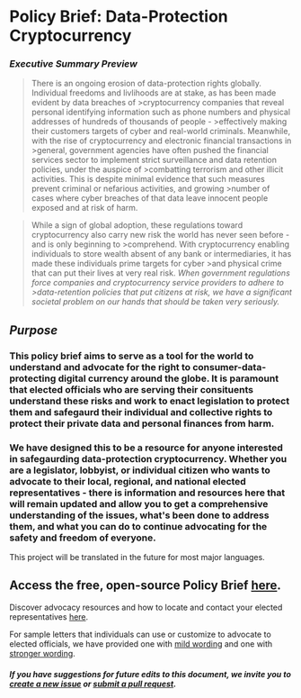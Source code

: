 # Policy Brief: Data-Protection Cryptocurrency 


### _Executive Summary_ *Preview*
>There is an ongoing erosion of data-protection rights globally. Individual freedoms and livlihoods are at stake, as has been made evident by data breaches of >cryptocurrency companies that reveal personal identifying information such as phone numbers and physical addresses of hundreds of thousands of people - >effectively making their customers targets of cyber and real-world criminals. Meanwhile, with the rise of cryptocurrency and electronic financial transactions in >general, government agencies have often pushed the financial services sector to implement strict surveillance and data retention policies, under the auspice of >combatting terrorism and other illicit activities. This is despite minimal evidence that such measures prevent criminal or nefarious activities, and growing >number of cases where cyber breaches of that data leave innocent people exposed and at risk of harm. 

>While a sign of global adoption, these regulations toward cryptocurrency also carry new risk the world has never seen before - and is only beginning to >comprehend. With cryptocurrency enabling individuals to store wealth absent of any bank or intermediaries, it has made these individuals prime targets for cyber >and physical crime that can put their lives at very real risk. *When government regulations force companies and cryptocurrency service providers to adhere to >data-retention policies that put citizens at risk, we have a significant societal problem on our hands that should be taken very seriously.*


## _Purpose_ 
### This policy brief aims to serve as a tool for the world to understand and advocate for the right to consumer-data-protecting digital currency around the globe. It is paramount that elected officials who are serving their consituents understand these risks and work to enact legislation to protect them and safegaurd their individual and collective rights to protect their private data and personal finances from harm. 

### We have designed this to be a resource for anyone interested in safegaurding data-protection cryptocurrency. Whether you are a legislator, lobbyist, or individual citizen who wants to advocate to their local, regional, and national elected representatives - there is information and resources here that will remain updated and allow you to get a comprehensive understanding of the issues, what's been done to address them, and what you can do to continue advocating for the safety and freedom of everyone. 
This project will be translated in the future for most major languages. 

## Access the free, open-source Policy Brief [here](https://github.com/monero-outreach/policy-brief/blob/main/brief.md). 

Discover advocacy resources and how to locate and contact your elected representatives [here](https://github.com/monero-outreach/policy-brief/blob/main/advocacy-resources.md).

For sample letters that individuals can use or customize to advocate to elected officials, we have provided one with [mild wording](https://github.com/monero-outreach/policy-brief/blob/main/sample-letter-1.md) and one with [stronger wording](https://github.com/monero-outreach/policy-brief/blob/main/sample-letter-2.md).

#### _If you have suggestions for future edits to this document, we invite you to [create a new issue](https://github.com/monero-outreach/policy-brief/issues) or [submit a pull request](https://github.com/monero-outreach/policy-brief/pulls)._ 
